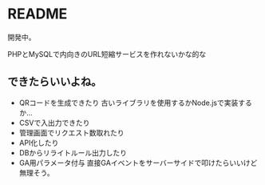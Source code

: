 # README

開発中。

PHPとMySQLで内向きのURL短縮サービスを作れないかな的な

## できたらいいよね。
- QRコードを生成できたり
    古いライブラリを使用するかNode.jsで実装するか…
- CSVで入出力できたり
- 管理画面でリクエスト数取れたり
- API化したり
- DBからリライトルール出力したり
- GA用パラメータ付与
    直接GAイベントをサーバーサイドで叩けたらいいけど無理そう。
